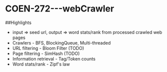 # COEN-272---webCrawler

##Highlights
 - input => seed url, output => word stats/rank from processed crawled web pages
 - Crawlers - BFS, BlockingQueue, Multi-threaded
 - URL filtering - Bloom Filter (TODO)
 - Page filtering - SimHash (TODO)
 - Information retrieval - Tag/Token counts
 - Word stats/rank - Zipf's law
